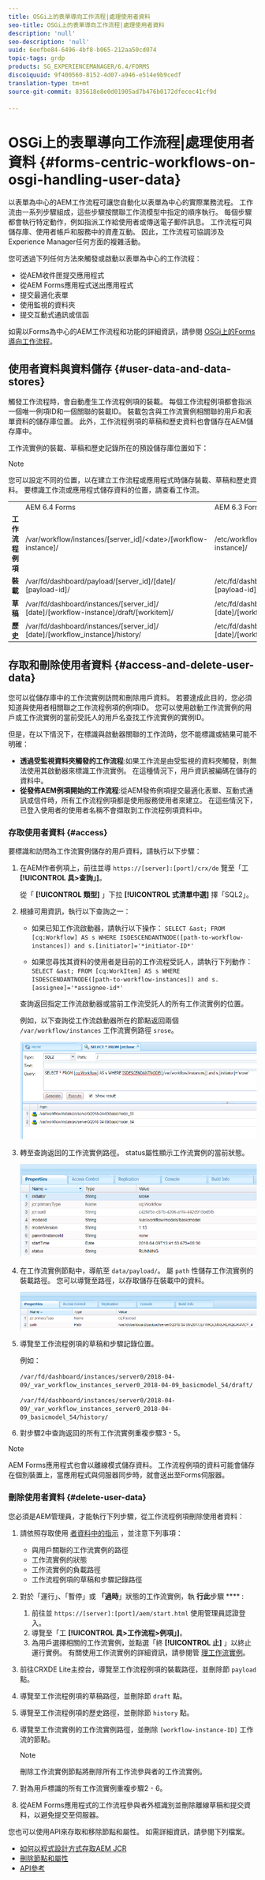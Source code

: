 ```yaml
---
title: OSGi上的表單導向工作流程|處理使用者資料
seo-title: OSGi上的表單導向工作流程|處理使用者資料
description: 'null'
seo-description: 'null'
uuid: 6eefbe84-6496-4bf8-b065-212aa50cd074
topic-tags: grdp
products: SG_EXPERIENCEMANAGER/6.4/FORMS
discoiquuid: 9f400560-8152-4d07-a946-e514e9b9cedf
translation-type: tm+mt
source-git-commit: 835618e8e0d01905ad7b476b0172dfecec41cf9d

---
```



# OSGi上的表單導向工作流程|處理使用者資料 {#forms-centric-workflows-on-osgi-handling-user-data}

以表單為中心的AEM工作流程可讓您自動化以表單為中心的實際業務流程。 工作流由一系列步驟組成，這些步驟按關聯工作流模型中指定的順序執行。 每個步驟都會執行特定動作，例如指派工作給使用者或傳送電子郵件訊息。 工作流程可與儲存庫、使用者帳戶和服務中的資產互動。 因此，工作流程可協調涉及Experience Manager任何方面的複雜活動。

您可透過下列任何方法來觸發或啟動以表單為中心的工作流程：

* 從AEM收件匣提交應用程式
* 從AEM Forms應用程式送出應用程式
* 提交最適化表單
* 使用監視的資料夾
* 提交互動式通訊或信函

如需以Forms為中心的AEM工作流程和功能的詳細資訊，請參閱 [OSGi上的Forms導向工作流程](/help/forms/using/aem-forms-workflow.md)。

## 使用者資料與資料儲存 {#user-data-and-data-stores}

觸發工作流程時，會自動產生工作流程例項的裝載。 每個工作流程例項都會指派一個唯一例項ID和一個關聯的裝載ID。 裝載包含與工作流實例相關聯的用戶和表單資料的儲存庫位置。 此外，工作流程例項的草稿和歷史資料也會儲存在AEM儲存庫中。

工作流實例的裝載、草稿和歷史記錄所在的預設儲存庫位置如下：

>[!NOTE]
>
>您可以設定不同的位置，以在建立工作流程或應用程式時儲存裝載、草稿和歷史資料。 要標識工作流或應用程式儲存資料的位置，請查看工作流。

<table> 
 <tbody> 
  <tr> 
   <td> </td> 
   <td>AEM 6.4 Forms</td> 
   <td>AEM 6.3 Forms</td> 
  </tr> 
  <tr> 
   <td><strong>工作流程 <br /> 例項</strong></td> 
   <td>/var/workflow/instances/[server_id]/&lt;date&gt;/[workflow-instance]/</td> 
   <td>/etc/workflow/instances/[server_id]/[date]/[workflow-instance]/</td> 
  </tr> 
  <tr> 
   <td><strong>裝載</strong></td> 
   <td>/var/fd/dashboard/payload/[server_id]/[date]/<br /> [payload-id]/</td> 
   <td>/etc/fd/dashboard/payload/[server_id]/[date]/<br /> [payload-id]/</td> 
  </tr> 
  <tr> 
   <td><strong>草稿</strong></td> 
   <td>/var/fd/dashboard/instances/[server_id]/<br /> [date]/[workflow-instance]/draft/[workitem]/</td> 
   <td>/etc/fd/dashboard/instances/[server_id]/<br /> [date]/[workflow-instance]/draft/[workitem]/</td> 
  </tr> 
  <tr> 
   <td><strong>歷史</strong></td> 
   <td>/var/fd/dashboard/instances/[server_id]/<br /> [date]/[workflow_instance]/history/</td> 
   <td>/etc/fd/dashboard/instances/[server_id]/<br /> [date]/[workflow_instance]/history/</td> 
  </tr> 
 </tbody> 
</table>

## 存取和刪除使用者資料 {#access-and-delete-user-data}

您可以從儲存庫中的工作流實例訪問和刪除用戶資料。 若要達成此目的，您必須知道與使用者相關聯之工作流程例項的例項ID。 您可以使用啟動工作流實例的用戶或工作流實例的當前受託人的用戶名查找工作流實例的實例ID。

但是，在以下情況下，在標識與啟動器關聯的工作流時，您不能標識或結果可能不明確：

* **透過受監視資料夾觸發的工作流程**:如果工作流是由受監視的資料夾觸發，則無法使用其啟動器來標識工作流實例。 在這種情況下，用戶資訊被編碼在儲存的資料中。
* **從發佈AEM例項開始的工作流程**:從AEM發佈例項提交最適化表單、互動式通訊或信件時，所有工作流程例項都是使用服務使用者來建立。 在這些情況下，已登入使用者的使用者名稱不會擷取到工作流程例項資料中。

### 存取使用者資料 {#access}

要標識和訪問為工作流實例儲存的用戶資料，請執行以下步驟：

1. 在AEM作者例項上，前往並導 `https://[server]:[port]/crx/de` 覽至「工 **[!UICONTROL 具>查詢」]**。

   從「 **[!UICONTROL 類型]** 」下拉 **[!UICONTROL 式清單中選]** 擇「SQL2」。

1. 根據可用資訊，執行以下查詢之一：

   * 如果已知工作流啟動器，請執行以下操作：
   `SELECT &ast; FROM [cq:Workflow] AS s WHERE ISDESCENDANTNODE([path-to-workflow-instances]) and s.[initiator]='*initiator-ID*'`

   * 如果您尋找其資料的使用者是目前的工作流程受託人，請執行下列動作：
   `SELECT &ast; FROM [cq:WorkItem] AS s WHERE ISDESCENDANTNODE([path-to-workflow-instances]) and s.[assignee]='*assignee-id*'`

   查詢返回指定工作流啟動器或當前工作流受託人的所有工作流實例的位置。

   例如，以下查詢從工作流啟動器所在的節點返回兩個 `/var/workflow/instances` 工作流實例路徑 `srose`。

   ![workflow-instance](assets/workflow-instance.png)

1. 轉至查詢返回的工作流實例路徑。 status屬性顯示工作流實例的當前狀態。

   ![狀態](assets/status.png)

1. 在工作流實例節點中，導航至 `data/payload/`。 屬 `path` 性儲存工作流實例的裝載路徑。 您可以導覽至路徑，以存取儲存在裝載中的資料。

   ![payload-path](assets/payload-path.png)

1. 導覽至工作流程例項的草稿和步驟記錄位置。

   例如：

   `/var/fd/dashboard/instances/server0/2018-04-09/_var_workflow_instances_server0_2018-04-09_basicmodel_54/draft/`

   `/var/fd/dashboard/instances/server0/2018-04-09/_var_workflow_instances_server0_2018-04-09_basicmodel_54/history/`

1. 對步驟2中查詢返回的所有工作流實例重複步驟3 - 5。

>[!NOTE]
>
>AEM Forms應用程式也會以離線模式儲存資料。 工作流程例項的資料可能會儲存在個別裝置上，當應用程式與伺服器同步時，就會送出至Forms伺服器。

### 刪除使用者資料 {#delete-user-data}

您必須是AEM管理員，才能執行下列步驟，從工作流程例項刪除使用者資料：

1. 請依照存取使用 [者資料中的指示](/help/forms/using/forms-workflow-osgi-handling-user-data.md#access) ，並注意下列事項：

   * 與用戶關聯的工作流實例的路徑
   * 工作流實例的狀態
   * 工作流實例的負載路徑
   * 工作流程例項的草稿和步驟記錄路徑

1. 對於「運行」、「暫停」或 **「過時**」狀態的工作流實例，執 **行此**&#x200B;步驟 **** :

   1. 前往並 `https://[server]:[port]/aem/start.html` 使用管理員認證登入。
   1. 導覽至「工 **[!UICONTROL 具>工作流程>例項」]**。
   1. 為用戶選擇相關的工作流實例，並點選「終 **[!UICONTROL 止]** 」以終止運行實例。
   有關使用工作流實例的詳細資訊，請參閱管 [理工作流實例](/help/sites-administering/workflows-administering.md)。

1. 前往CRXDE Lite主控台，導覽至工作流程例項的裝載路徑，並刪除節 `payload` 點。
1. 導覽至工作流程例項的草稿路徑，並刪除節 `draft` 點。
1. 導覽至工作流程例項的歷史路徑，並刪除節 `history` 點。
1. 導覽至工作流實例的工作流實例路徑，並刪除 `[workflow-instance-ID]` 工作流的節點。

   >[!NOTE]
   >
   >刪除工作流實例節點將刪除所有工作流參與者的工作流實例。

1. 對為用戶標識的所有工作流實例重複步驟2 - 6。
1. 從AEM Forms應用程式的工作流程參與者外框識別並刪除離線草稿和提交資料，以避免提交至伺服器。

您也可以使用API來存取和移除節點和屬性。 如需詳細資訊，請參閱下列檔案。

* [如何以程式設計方式存取AEM JCR](/help/sites-developing/access-jcr.md)
* [刪除節點和屬性](https://docs.adobe.com/docs/en/spec/jcr/2.0/10_Writing.html#10.9%20Removing%20Nodes%20and%20Properties)
* [API參考](https://helpx.adobe.com/experience-manager/6-3/sites-developing/reference-materials/javadoc/overview-summary.html)

